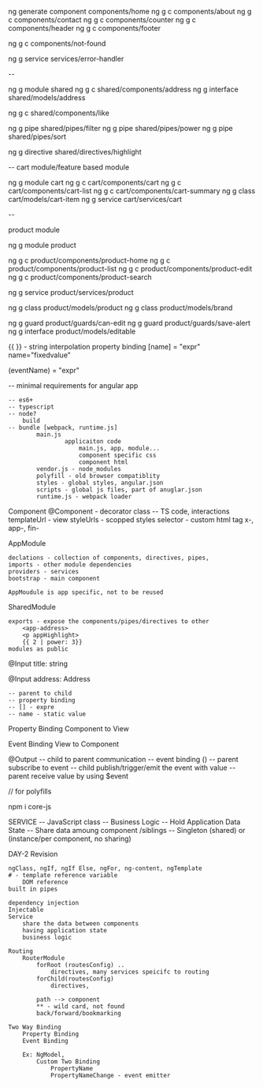 
ng generate component components/home
ng g c components/about
ng g c components/contact
ng g c components/counter
ng g c components/header
ng g c components/footer

ng g c components/not-found


ng g service services/error-handler

--

ng g module shared
ng g c shared/components/address
ng g interface shared/models/address

ng g c shared/components/like

ng g pipe shared/pipes/filter
ng g pipe shared/pipes/power
ng g pipe shared/pipes/sort

ng g directive shared/directives/highlight


--
cart module/feature based module

ng g module cart
ng g c cart/components/cart
ng g c cart/components/cart-list
ng g c cart/components/cart-summary
ng g class cart/models/cart-item
ng g service cart/services/cart


--

product module

ng g module product

ng g c product/components/product-home
ng g c product/components/product-list
ng g c product/components/product-edit
ng g c product/components/product-search

ng g service product/services/product

ng g class  product/models/product
ng g class product/models/brand


ng g guard product/guards/can-edit
ng g guard product/guards/save-alert
ng g interface product/models/editable





{{ }} - string interpolation
 property binding
    [name] = "expr"
    name="fixedvalue"

(eventName) = "expr"

-- minimal requirements for angular app

    -- es6+
    -- typescript
    -- node? 
        build
    -- bundle [webpack, runtime.js]
            main.js
                    applicaiton code
                        main.js, app, module...
                        component specific css
                        component html
            vendor.js - node_modules
            polyfill - old browser compatiblity
            styles - global styles, angular.json
            scripts - global js files, part of anuglar.json
            runtime.js - webpack loader


Component
    @Component - decorator
    class -- TS code, interactions
    templateUrl - view
    styleUrls - scopped styles
    selector - custom html tag
                x-, app-, fin-

AppModule
     
    declations - collection of components, directives, pipes,
    imports - other module dependencies
    providers - services
    bootstrap - main component

    AppMoudule is app specific, not to be reused

SharedModule

    exports - expose the components/pipes/directives to other 
        <app-address>
        <p appHighlight>
        {{ 2 | power: 3}}
    modules as public


@Input
title: string

@Input
address: Address

    -- parent to child
    -- property binding
    -- [] - expre
    -- name - static value

Property Binding
    Component to View

Event Binding
    View to Component

@Output
    -- child to parent communication
    -- event binding ()
    -- parent subscribe to event
    -- child publish/trigger/emit the event with value
    -- parent receive value by using $event


// for polyfills

npm i core-js 


SERVICE
    -- JavaScript class
    -- Business Logic 
    -- Hold Application Data State
    -- Share data amoung component /siblings
    -- Singleton (shared) or (instance/per component, no sharing)


DAY-2 Revision

    ngClass, ngIf, ngIf Else, ngFor, ng-content, ngTemplate
    # - template reference variable
        DOM reference
    built in pipes

    dependency injection
    Injectable
    Service
        share the data between components
        having application state
        business logic

    Routing
        RouterModule
            forRoot (routesConfig) .. 
                directives, many services speicifc to routing
            forChild(routesConfig)
                directives,

            path --> component
            ** - wild card, not found
            back/forward/bookmarking

    Two Way Binding
        Property Binding
        Event Binding

        Ex: NgModel, 
            Custom Two Binding
                PropertyName
                PropertyNameChange - event emitter
                
